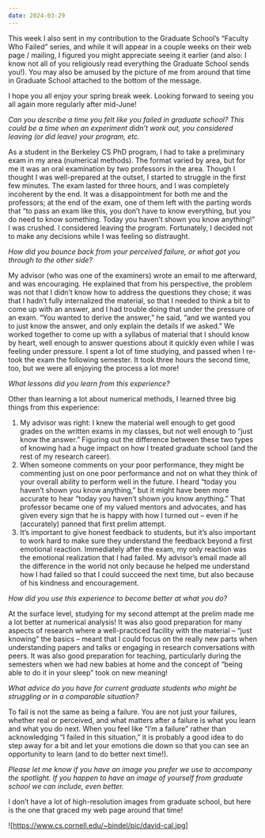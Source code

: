 ```yaml
---
date: 2024-03-29
---
```


This week I also sent in my contribution to the Graduate School’s “Faculty Who
Failed” series, and while it will appear in a couple weeks on their web page /
mailing, I figured you might appreciate seeing it earlier (and also: I know not
all of you religiously read everything the Graduate School sends you!).  You
may also be amused by the picture of me from around that time in Graduate
School attached to the bottom of the message.
 
I hope you all enjoy your spring break week.  Looking forward to seeing you all
again more regularly after mid-June!

*Can you describe a time you felt like you failed in graduate school? This could
be a time when an experiment didn’t work out, you considered leaving (or did
leave) your program, etc.*
 
As a student in the Berkeley CS PhD program, I had to take a preliminary exam
in my area (numerical methods).  The format varied by area, but for me it was
an oral examination by two professors in the area.  Though I thought I was
well-prepared at the outset, I started to struggle in the first few minutes.
The exam lasted for three hours, and I was completely incoherent by the end.
It was a disappointment for both me and the professors; at the end of the exam,
one of them left with the parting words that “to pass an exam like this, you
don’t have to know everything, but you do need to know something.  Today you
haven’t shown you know anything!”  I was crushed.  I considered leaving the
program.  Fortunately, I decided not to make any decisions while I was feeling
so distraught.
 
*How did you bounce back from your perceived failure, or what got you through to
the other side?*
 
My advisor (who was one of the examiners) wrote an email to me afterward, and
was encouraging.  He explained that from his perspective, the problem was not
that I didn’t know how to address the questions they chose; it was that I
hadn’t fully internalized the material, so that I needed to think a bit to come
up with an answer, and I had trouble doing that under the pressure of an exam.
“You wanted to derive the answer,” he said, “and we wanted you to just know the
answer, and only explain the details if we asked.”  We worked together to come
up with a syllabus of material that I should know by heart, well enough to
answer questions about it quickly even while I was feeling under pressure.  I
spent a lot of time studying, and passed when I re-took the exam the following
semester.  It took three hours the second time, too, but we were all enjoying
the process a lot more!
 
*What lessons did you learn from this experience?*
 
Other than learning a lot about numerical methods, I learned three big things
from this experience:
 
1.  My advisor was right: I knew the material well enough to get good
    grades on the written exams in my classes, but not well enough to “just know
    the answer.”  Figuring out the difference between these two types of knowing
    had a huge impact on how I treated graduate school (and the rest of my research
    career).  
2.  When someone comments on your poor performance, they might be
    commenting just on one poor performance and not on what they think of your
    overall ability to perform well in the future.  I heard “today you haven’t
    shown you know anything,” but it might have been more accurate to hear “today
    you haven’t shown you know anything.”  That professor became one of my valued
    mentors and advocates, and has given every sign that he is happy with how I
    turned out – even if he (accurately) panned that first prelim attempt.  
3.  It’s important to give honest feedback to students, but it’s also important to
    work hard to make sure they understand the feedback beyond a first emotional
    reaction.  Immediately after the exam, my only reaction was the emotional
    realization that I had failed.  My advisor’s email made all the difference in
    the world not only because he helped me understand how I had failed so that I
    could succeed the next time, but also because of his kindness and
    encouragement.
 
*How did you use this experience to become better at what you do?*
 
At the surface level, studying for my second attempt at the prelim made me a
lot better at numerical analysis!  It was also good preparation for many
aspects of research where a well-practiced facility with the material – “just
knowing” the basics – meant that I could focus on the really new parts when
understanding papers and talks or engaging in research conversations with
peers.  It was also good preparation for teaching, particularly during the
semesters when we had new babies at home and the concept of “being able to do
it in your sleep” took on new meaning!
 
*What advice do you have for current graduate students who might be struggling
or in a comparable situation?*
 
To fail is not the same as being a failure.  You are not just your failures,
whether real or perceived, and what matters after a failure is what you learn
and what you do next.  When you feel like “I’m a failure” rather than
acknowledging “I failed in this situation,” it is probably a good idea to do
step away for a bit and let your emotions die down so that you can see an
opportunity to learn (and to do better next time!).
 
*Please let me know if you have an image you prefer we use to accompany the
spotlight. If you happen to have an image of yourself from graduate school we
can include, even better.*
 
I don’t have a lot of high-resolution images from graduate school, but here is
the one that graced my web page around that time!

![https://www.cs.cornell.edu/~bindel/pic/david-cal.jpg] 
